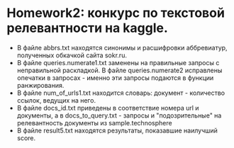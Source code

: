 # Homework2: конкурс по текстовой релевантности на kaggle.
  - В файле abbrs.txt находятся синонимы и расшифровки аббревиатур, полученных обкачкой сайта sokr.ru.
  - В файле queries.numerate1.txt заменены на правильные запросы с неправильной раскладкой. В файле queries.numerate2 исправлены опечатки в запросах - именно эти запросы подаются в функции ранжирования.
  - В файле num_of_urls1.txt находится словарь: документ - количество ссылок, ведущих на него.
  - В файле docs_id.txt приведены в соответствие номера url и документы, а в docs_to_query.txt - запросы и "подозрительные" на релевантность документы из sample.technosphere
  - В файле result5.txt находятся результаты, показавшие наилучший score.
